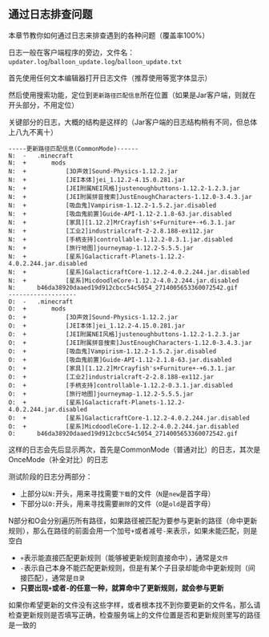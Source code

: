 ## 通过日志排查问题

本章节教你如何通过日志来排查遇到的各种问题（覆盖率100%）

日志一般在客户端程序的旁边，文件名：`updater.log`/`balloon_update.log`/`balloon_update.txt`

首先使用任何文本编辑器打开日志文件（推荐使用等宽字体显示）

然后使用搜索功能，定位到`更新路径匹配信息`所在位置（如果是Jar客户端，则就在开头部分，不用定位）

关键部分的日志，大概的结构是这样的（Jar客户端的日志结构稍有不同，但总体上八九不离十）

```
-----更新路径匹配信息(CommonMode)------
N:  -   .minecraft
N:  +       mods
N:  +           [3D声效]Sound-Physics-1.12.2.jar
N:  +           [JEI本体]jei_1.12.2-4.15.0.281.jar
N:  +           [JEI附属NEI风格]justenoughbuttons-1.12.2-1.2.3.jar
N:  +           [JEI附属拼音搜索]JustEnoughCharacters-1.12.0-3.4.3.jar
N:  +           [吸血鬼]Vampirism-1.12.2-1.5.2.jar.disabled
N:  +           [吸血鬼前置]Guide-API-1.12-2.1.8-63.jar.disabled
N:  +           [家具][1.12.2]MrCrayfish's+Furniture+-+6.3.1.jar
N:  +           [工业2]industrialcraft-2-2.8.188-ex112.jar
N:  +           [手柄支持]controllable-1.12.2-0.3.1.jar.disabled
N:  +           [旅行地图]journeymap-1.12.2-5.5.5.jar
N:  +           [星系]Galacticraft-Planets-1.12.2-4.0.2.244.jar.disabled
N:  +           [星系]GalacticraftCore-1.12.2-4.0.2.244.jar.disabled
N:  +           [星系]MicdoodleCore-1.12.2-4.0.2.244.jar.disabled
N:      b46da38920daaed19d912cbcc54c5054_2714005653360072542.gif
-------------------
O:  -   .minecraft
O:  +       mods
O:  +           [3D声效]Sound-Physics-1.12.2.jar
O:  +           [JEI本体]jei_1.12.2-4.15.0.281.jar
O:  +           [JEI附属NEI风格]justenoughbuttons-1.12.2-1.2.3.jar
O:  +           [JEI附属拼音搜索]JustEnoughCharacters-1.12.0-3.4.3.jar
O:  +           [吸血鬼]Vampirism-1.12.2-1.5.2.jar.disabled
O:  +           [吸血鬼前置]Guide-API-1.12-2.1.8-63.jar.disabled
O:  +           [家具][1.12.2]MrCrayfish's+Furniture+-+6.3.1.jar
O:  +           [工业2]industrialcraft-2-2.8.188-ex112.jar
O:  +           [手柄支持]controllable-1.12.2-0.3.1.jar.disabled
O:  +           [旅行地图]journeymap-1.12.2-5.5.5.jar
O:  +           [星系]Galacticraft-Planets-1.12.2-4.0.2.244.jar.disabled
O:  +           [星系]GalacticraftCore-1.12.2-4.0.2.244.jar.disabled
O:  +           [星系]MicdoodleCore-1.12.2-4.0.2.244.jar.disabled
O:      b46da38920daaed19d912cbcc54c5054_2714005653360072542.gif
```

这样的日志会先后显示两次，首先是CommonMode（普通对比）的日志，其次是OnceMode（补全对比）的日志

测试阶段的日志分两部分：

+ 上部分以`N:`开头，用来寻找需要`下载`的文件（`N`是`new`是首字母）
+ 下部分以`O:`开头，用来寻找需要`删除`的文件（`O`是`old`是首字母）

N部分和O会分别遍历所有路径，如果路径被匹配为要参与更新的路径（命中更新规则），那么在路径的前面会用一个加号`+`或者减号`-`来表示，如果未能匹配，则是空白

+ `+`表示能直接匹配更新规则（能够被更新规则直接命中），通常是`文件`
+ `-`表示自己本身不能匹配更新规则，但是有某个子目录却能命中更新规则（间接匹配），通常是`目录`
+ **只要出现`+`或者`-`的任意一种，就算命中了更新规则，就会参与更新**

如果你希望更新的文件没有这些字样，或者根本找不到你要更新的文件名，那么请检查更新规则是否填写正确，检查服务端上的文件位置是否和更新规则里写的路径是一致的
